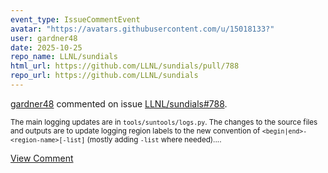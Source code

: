 ```yaml
---
event_type: IssueCommentEvent
avatar: "https://avatars.githubusercontent.com/u/15018133?"
user: gardner48
date: 2025-10-25
repo_name: LLNL/sundials
html_url: https://github.com/LLNL/sundials/pull/788
repo_url: https://github.com/LLNL/sundials
---
```


<a href='https://github.com/gardner48' target='_blank'>gardner48</a> commented on issue <a href='https://github.com/LLNL/sundials/pull/788' target='_blank'>LLNL/sundials#788</a>.

<small>The main logging updates are in `tools/suntools/logs.py`. The changes to the source files and outputs are to update logging region labels to the new convention of `<begin|end>-<region-name>[-list]` (mostly adding `-list` where needed)....</small>

<a href='https://github.com/LLNL/sundials/pull/788' target='_blank'>View Comment</a>